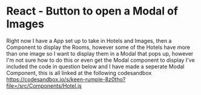 
# React - Button to open a Modal of Images

Right now I have a App set up to take in Hotels and Images, then a Component to display the Rooms, however some of the Hotels have more than one image so I want to display them in a Modal that pops up, however I'm not sure how to do this or even get the Modal component to display
I've included the code in question below and I have made a seperate Modal Component, this is all linked at the following codesandbox
https://codesandbox.io/s/keen-rumple-8z0tho?file=/src/Components/Hotel.js

        